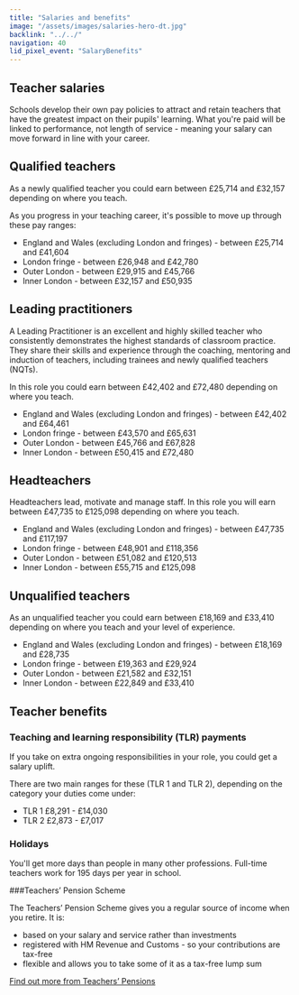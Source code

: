 ```yaml
---
title: "Salaries and benefits"
image: "/assets/images/salaries-hero-dt.jpg"
backlink: "../../"
navigation: 40
lid_pixel_event: "SalaryBenefits"
---
```




## Teacher salaries

Schools develop their own pay policies to attract and retain teachers that have the greatest impact on their pupils' learning. What you're paid will be linked to performance, not length of service - meaning your salary can move forward in line with your career.

## Qualified teachers

As a newly qualified teacher you could earn between £25,714 and £32,157 depending on where you teach.

As you progress in your teaching career, it's possible to move up through these pay ranges:

* England and Wales (excluding London and fringes) - between £25,714 and £41,604
* London fringe - between £26,948 and £42,780
* Outer London - between £29,915 and £45,766
* Inner London - between £32,157 and £50,935

## Leading practitioners

A Leading Practitioner is an excellent and highly skilled teacher who consistently demonstrates the highest standards of classroom practice. They share their skills and experience through the coaching, mentoring and induction of teachers, including trainees and newly qualified teachers (NQTs). 

In this role you could earn between £42,402 and £72,480 depending on where you teach.

* England and Wales (excluding London and fringes) - between £42,402 and £64,461
* London fringe - between £43,570 and £65,631
* Outer London - between £45,766 and £67,828
* Inner London - between £50,415 and £72,480

## Headteachers

Headteachers lead, motivate and manage staff. In this role you will earn between £47,735 to £125,098 depending on where you teach.

* England and Wales (excluding London and fringes) - between £47,735 and £117,197
* London fringe - between £48,901 and £118,356
* Outer London - between £51,082 and £120,513
* Inner London - between £55,715 and £125,098

## Unqualified teachers

As an unqualified teacher you could earn between £18,169 and £33,410 depending on where you teach and your level of experience.

* England and Wales (excluding London and fringes) - between £18,169 and £28,735
* London fringe - between £19,363 and £29,924
* Outer London - between £21,582 and £32,151
* Inner London - between £22,849 and £33,410

## Teacher benefits

### Teaching and learning responsibility (TLR) payments

If you take on extra ongoing responsibilities in your role, you could get a salary uplift.

There are two main ranges for these (TLR 1 and TLR 2), depending on the category your duties come under:

* TLR 1 £8,291 - £14,030
* TLR 2 £2,873 - £7,017

### Holidays

You'll get more days than people in many other professions. Full-time teachers work for 195 days per year in school.

###Teachers’ Pension Scheme

The Teachers’ Pension Scheme gives you a regular source of income when you retire. It is:

* based on your salary and service rather than investments
* registered with HM Revenue and Customs - so your contributions are tax-free
* flexible and allows you to take some of it as a tax-free lump sum

[Find out more from Teachers’ Pensions](https://www.teacherspensions.co.uk/members/new-starter.aspx)
